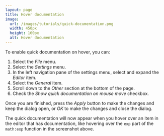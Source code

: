 ```yaml
---
layout: page
title: Hover documentation
image:
  url: /images/tutorials/quick-documentation.png
  width: 450px
  height: 160px
  alt: Hover documentation
---
```


To enable quick documentation on hover, you can:

1.  Select the *File* menu.
1.  Select the *Settings* menu.
1.  In the left navigation pane of the settings menu, select and expand the
    *Editor* item.
1.  Select the *General* item.
1.  Scroll down to the *Other* section at the bottom of the page.
1.  Check the *Show quick documentation on mouse move* checkbox.

Once you are finished, press the *Apply* button to make the changes and keep
the dialog open, or *OK* to make the changes and close the dialog.

The quick documentation will now appear when you hover over an item in the
editor that has documentation, like hovering over the <code>exp</code> part
of the <code>math:exp</code> function in the screenshot above.
